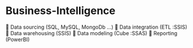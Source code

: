 # Business-Intelligence
 Data sourcing (SQL, MySQL, MongoDb ...)
 Data integration (ETL :SSIS)
 Data warehousing (SSIS)
 Data modeling (Cube :SSAS)
 Reporting (PowerBI)

